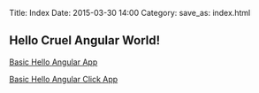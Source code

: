 Title: Index
Date: 2015-03-30 14:00
Category: 
save_as: index.html

<h2>Hello Cruel Angular World!</h2>

<p>
<a href="hello1/">Basic Hello Angular App</a>
</p>

<p>
<a href="hello2/">Basic Hello Angular Click App</a>
</p>



